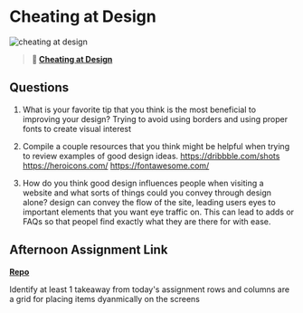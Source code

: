 # Cheating at Design

![cheating at design](https://bcw.blob.core.windows.net/public/img/courses/5247609446691139)

> **📖 [Cheating at Design](https://codeworksacademy.com/fs-student-guide/resources/wk1/04-Cheating-at-Design)**

## Questions

1. What is your favorite tip that you think is the most beneficial to improving your design?
Trying to avoid using borders and using proper fonts to create visual interest



2. Compile a couple resources that you think might be helpful when trying to review examples of good design ideas.
https://dribbble.com/shots
https://heroicons.com/
https://fontawesome.com/

3. How do you think good design influences people when visiting a website and what sorts of things could you convey through design alone?
design can convey the flow of the site, leading users eyes to  important elements that you want eye traffic on. This can lead to adds or FAQs so that peopel find exactly what they are there for with ease.


## Afternoon Assignment Link

**[Repo](https://github.com/AustinDye/bootstrap-practice)**

Identify at least 1 takeaway from today's assignment
rows and columns are a grid for placing items dyanmically on the screens